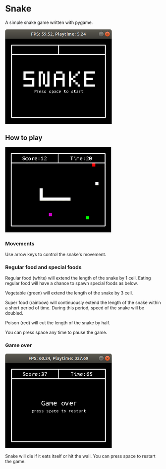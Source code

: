 # Snake

A simple snake game written with pygame.

![alt text](https://github.com/crescat/snake/blob/master/screenshots/title_screen.png "game title")

## How to play

![alt text](https://github.com/crescat/snake/blob/master/screenshots/foods.gif "different foods")

### Movements

Use arrow keys to control the snake's movement.

### Regular food and special foods

Regular food (white) will extend the length of the snake by 1 cell.
Eating regular food will have a chance to spawn special foods as below.

Vegetable (green) will extend the length of the snake by 3 cell.

Super food (rainbow) will continuously extend the length of the snake within a short period of time.
During this period, speed of the snake will be doubled.

Poison (red) will cut the length of the snake by half.

You can press space any time to pause the game.

### Game over

![alt text](https://github.com/crescat/snake/blob/master/screenshots/game_over.png "game over")

Snake will die if it eats itself or hit the wall. You can press space to restart the game.

